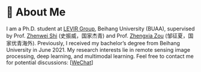 # 👋 About Me
I am a Ph.D. student at [LEVIR Group](https://levir.buaa.edu.cn/), Beihang University (BUAA), supervised by Prof. [Zhenwei Shi](https://scholar.google.com.hk/citations?user=kNhFWQIAAAAJ&hl=en&oi=ao) (史振威，国家杰青) and Prof. [Zhengxia Zou](https://scholar.google.com.hk/citations?user=DzwoyZsAAAAJ&hl=en&oi=ao) (邹征夏，国家优青海外). Previously, I received my bachelor’s degree from Beihang University in June 2021. My research interests lie in remote sensing image processing, deep learning, and multimodal learning.
Feel free to contact me for potential discussions:
[<a href="../../images/Wechat.jpg">WeChat</a>]
